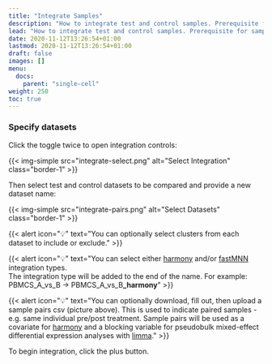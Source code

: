 ```yaml
---
title: "Integrate Samples"
description: "How to integrate test and control samples. Prerequisite for sample comparison."
lead: "How to integrate test and control samples. Prerequisite for sample comparison."
date: 2020-11-12T13:26:54+01:00
lastmod: 2020-11-12T13:26:54+01:00
draft: false
images: []
menu: 
  docs:
    parent: "single-cell"
weight: 250
toc: true
---
```


### Specify datasets

Click the toggle twice to open integration controls: 

{{< img-simple src="integrate-select.png" alt="Select Integration" class="border-1" >}}

Then select test and control datasets to be compared and provide a new dataset name:

{{< img-simple src="integrate-pairs.png" alt="Select Datasets" class="border-1" >}}

{{< alert icon="💡" text="You can optionally select clusters from each dataset to include or exclude." >}}

{{< alert icon="💡" text="You can select either <a href='https://github.com/immunogenomics/harmony'>harmony</a> and/or <a href='http://bioconductor.org/books/release/OSCA/integrating-datasets.html#performing-mnn-correction'>fastMNN</a> integration types.</br>The integration type will be added to the end of the name. For example:</br>PBMCS_A_vs_B → PBMCS_A_vs_B<b>_harmony</b>" >}}

{{< alert icon="💡" text="You can optionally download, fill out, then upload a sample pairs csv (picture above). This is used to indicate paired samples - e.g. same individual pre/post treatment. Sample pairs will be used as a covariate for <a href='https://github.com/immunogenomics/harmony#harmony-with-two-or-more-covariates'>harmony</a> and a blocking variable for pseudobulk mixed-effect differential expression analyses with <a href='https://bioconductor.org/packages/release/bioc/html/limma.html'>limma</a>." >}}

To begin integration, click the plus button.
